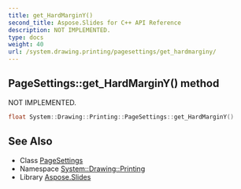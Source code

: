 ```yaml
---
title: get_HardMarginY()
second_title: Aspose.Slides for C++ API Reference
description: NOT IMPLEMENTED.
type: docs
weight: 40
url: /system.drawing.printing/pagesettings/get_hardmarginy/
---
```

## PageSettings::get_HardMarginY() method


NOT IMPLEMENTED.

```cpp
float System::Drawing::Printing::PageSettings::get_HardMarginY()
```


## See Also

* Class [PageSettings](../)
* Namespace [System::Drawing::Printing](../../)
* Library [Aspose.Slides](../../../)